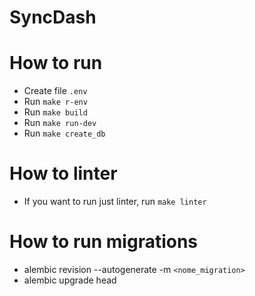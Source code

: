 # SyncDash

# How to run

- Create file `.env`
- Run `make r-env`
- Run `make build`
- Run `make run-dev`
- Run `make create_db`

# How to linter

- If you want to run just linter, run `make linter`

# How to run migrations

- alembic revision --autogenerate -m `<nome_migration>`
- alembic upgrade head

